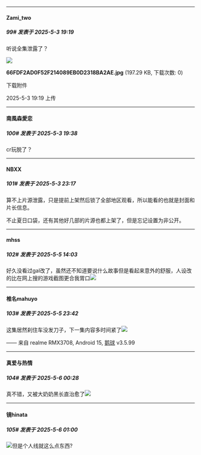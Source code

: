 ﻿
*****

####  Zami_two  
##### 99#       发表于 2025-5-3 19:19

听说全集泄露了？

<img src="https://img.stage1st.com/forum/202505/03/191912pqqujq6z9hdhyrrf.jpg" referrerpolicy="no-referrer">

<strong>66FDF2AD0F52F214089EB0D2318BA2AE.jpg</strong> (197.29 KB, 下载次数: 0)

下载附件

2025-5-3 19:19 上传


*****

####  南風森愛恋  
##### 100#       发表于 2025-5-3 19:38

cr玩脱了？


*****

####  NBXX  
##### 101#       发表于 2025-5-3 23:17

算不上片源泄露，只是提前上架然后锁了全部地区观看，所以能看的也就是封面和片长信息。

不止夏日口袋，还有其他好几部的片源也都上架了，但是忘记设置为非公开。


*****

####  mhss  
##### 102#       发表于 2025-5-5 14:03

好久没看过gal改了，虽然还不知道要说什么故事但是看起来意外的舒服，人设改的比在网上搜的游戏截图更合我胃口<img src="https://static.stage1st.com/image/smiley/face2017/075.png" referrerpolicy="no-referrer">


*****

####  椎名mahuyo  
##### 103#       发表于 2025-5-5 23:42

这集居然刹住车没发刀子，下一集内容多时间紧了<img src="https://static.stage1st.com/image/smiley/face2017/025.png" referrerpolicy="no-referrer">

—— 来自 realme RMX3708, Android 15, [鹅球](https://www.pgyer.com/GcUxKd4w) v3.5.99


*****

####  真爱与热情  
##### 104#       发表于 2025-5-6 00:28

真不错，又被大奶奶黑长直治愈了<img src="https://static.stage1st.com/image/smiley/face2017/075.png" referrerpolicy="no-referrer">


*****

####  镜hinata  
##### 105#       发表于 2025-5-6 01:00

<img src="https://static.stage1st.com/image/smiley/face2017/009.gif" referrerpolicy="no-referrer">但是个人线就这么点东西?

